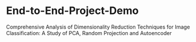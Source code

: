 # End-to-End-Project-Demo
Comprehensive Analysis of Dimensionality Reduction Techniques for Image Classification: A Study of PCA, Random Projection and Autoencoder
